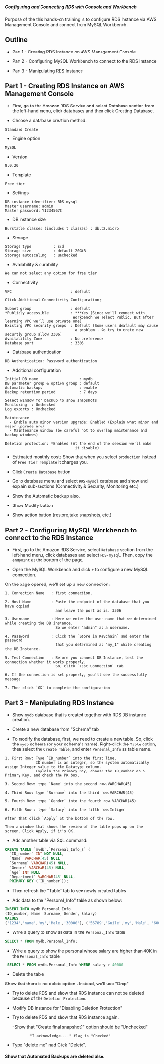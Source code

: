 ##### Configuring and Connecting RDS with Console and Workbench

Purpose of the this hands-on training is to configure RDS Instance via AWS Management Console and connect from MySQL Workbench.

## Outline

- Part 1 - Creating RDS Instance on AWS Management Console

- Part 2 - Configuring MySQL Workbench to connect to the RDS Instance

- Part 3 - Manipulating RDS Instance

## Part 1 - Creating RDS Instance on AWS Management Console

- First, go to the Amazon RDS Service and select Database section from the left-hand menu, click databases and then click Creating Database.

- Choose a database creation method.

```text
Standard Create
```
- Engine option

```text
MySQL
```
- Version

```text
8.0.20
```
- Template

```text
Free tier
```

- Settings

```text
DB instance identifier: RDS-mysql
Master username: admin
Master password: Y12345678
```

- DB instance size

```text
Burstable classes (includes t classes) : db.t2.micro
```

- Storage

```text
Storage type          : ssd
Storage size          : default 20GiB
Storage autoscaling   : unchecked
```

- Availability & durability

```text
We can not select any option for free tier
```

- Connectivity

```text
VPC                           : default

Click Additional Connectivity Configuration;

Subnet group                  : default
*Publicly accessible          : ***Yes (Since we'll connect with  
                               Workbench we select Public. But after learning VPC we'll use private one)
Existing VPC security groups  : Default (Some users deafault may cause 
                                a problem . So try to crete new securtiy group allow 3306)
Availability Zone             : No preference
Database port                 : 3306
```

- Database authentication

```text
DB Authentication: Password authentication
```

- Additional configuration

```text
Initial DB name                   : mydb
DB parameter group & option group : default
Automatic backups                 : enable
Backup retention period           : 7 days 

Select window for backup to show snapshots
Monitoring  : Unchecked
Log exports : Unchecked

Maintenance
  - Enable auto minor version upgrade: Enabled (Explain what minor and major upgrade are)
  - Maintenance window (be careful not to overlap maintenance and backup windows)

Deletion protection: *Enabled (At the end of the seesion we'll make   
                                it disable)
```

- Estimated monthly costs
Show that when you select `production` instead of `Free Tier Template` it charges you.

- Click `Create Database` button

- Go to database menu and select `RDS-mysql` database and show and explain sub-sections (Connectivity & Security, Monitoring etc.)

- Show the Automatic backup also.

- Show Modify button

- Show action button (restore,take snapshots, etc.)

## Part 2 - Configuring MySQL Workbench to connect to the RDS Instance

- First, go to the Amazon RDS Service, select `Database` section from the left-hand menu, click databases and select `RDS-mysql`. Then, copy the `endpoint` at the bottom of the page.

- Open the MySQL Workbench and click `+` to configure a new MySQL connection.

On the page opened, we'll set up a new connection:

```text
1. Connection Name   : first connection.

2. Host Name         : Paste the endpoint of the database that you have copied 
                       and leave the port as is, 3306

3. Username          : Here we enter the user name that we determined while creating the DB instance.
                       So we enter "admin" as a username.

4. Password          : Click the `Store in Keychain` and enter the password 
                       that you determined as "my_1" while creating the DB Instance.

5. Test Connection   : Before you connect DB Instance, test the connection whether it works properly.
                       So, click `Test Connection` tab.

6. If the connection is set properly, you'll see the successfully message

7. Then click `OK` to complete the configuration
```

## Part 3 - Manipulating RDS Instance

- Show `mydb` database that is created together with RDS DB instance creation.

- Create a new database from "Schema" tab

- To modify the database, first, we need to create a new table. So, click the `mydb` schema (or your schema's name). Right-click the `Table` option, then select the `Create Table`, and enter `Personal_Info` as table name.

```text
1. First Row: Type `ID_number` into the first line. 
              ID number is an integer, so the system automatically assign Integer value to the Datatype column.
              Explain the Primary Key, choose the ID_number as a Primary Key, and check the PK box.

3. Second Row: type `Name` into the second row.VARCHAR(45)

4. Third Row: type `Surname` into the third row.VARCHAR(45)

5. Fourth Row: type `Gender` into the fourth row.VARCHAR(45)

6. Fifth Row : type `Salary` into the fifth row.Intiger 

After that click `Apply` at the bottom of the row.

Then a window that shows the review of the table pops up on the screen. Click Apply, if it's OK.
```
- Add another table via SQL command:

```sql
CREATE TABLE `mydb`.`Personal_Info_2` (
  `ID_number` INT NOT NULL,
  `Name` VARCHAR(45) NULL,
  `Surname` VARCHAR(45) NULL,
  `Gender` VARCHAR(45) NULL,
  `Age` INT NULL,
  `Department` VARCHAR(45) NULL,
  PRIMARY KEY (`ID_number`));
```

- Then refresh the "Table" tab to see newly created tables 

- Add data to the "Personal_Info" table as shown below:

```sql
INSERT INTO mydb.Personal_Info
(ID_number, Name, Surname, Gender, Salary)
VALUES
('1234','name','my','Male','30000'), ('56789','Guile','my','Male', '60000'), ('007','Victor','my','Male','60000'), ('1384','Nina','my','Female','70000');
```

- Write a query to show all data in the `Personal_Info` table

```sql
SELECT * FROM mydb.Personal_Info;
```

- Write a query to show the personal whose salary are higher than 40K in the `Personal_Info` table

```sql
 SELECT * FROM mydb.Personal_Info WHERE salary > 40000
```

- Delete the table 

Show that there is no delete option . Instead, we'll use "Drop"


- Try to delete RDS and show that RDS instance can not be deleted because of the `Deletion Protection`.

- Modify DB instance for "Disabling Deletion Protection"

- Try to delete RDS and show that RDS instance again.

   -Show that "Create final snapshot?" option should be "Unchecked"     

              "I acknowledge...." flag is "Checked"

 - Type "delete me" nad Click "Delete".

#### Show that Automated Backups are deleted also.
